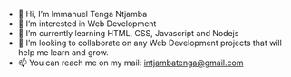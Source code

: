 - 👋 Hi, I’m Immanuel Tenga Ntjamba 
- 👀 I’m interested in Web Development 
- 🌱 I’m currently learning HTML, CSS, Javascript and Nodejs
- 💞️ I’m looking to collaborate on any Web Development projects that will help me learn and grow.
- 📫 You can reach me on my mail: intjambatenga@gmail.com 

<!---
ImmanuelTenga95/ImmanuelTenga95 is a ✨ special ✨ repository because its `README.md` (this file) appears on your GitHub profile.
You can click the Preview link to take a look at your changes.
--->
